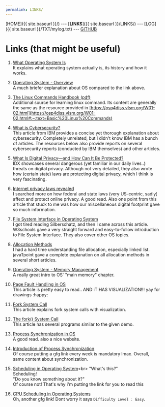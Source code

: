 ```yaml
---
permalink: LINKS/
---
```

[HOME]({{ site.baseurl }}/) ---
[**LINKS**]({{ site.baseurl }}/LINKS/) ---
[LOG]({{ site.baseurl }}/TXT/mylog.txt) ---
[GITHUB](https://github.com/fresst/os222)

# Links (that might be useful)
1. [What Operating System Is](https://www.guru99.com/operating-system-tutorial.html)<br>
It explains what operating system actually is, its history and how it works.
  
2. [Operating System - Overview](https://www.tutorialspoint.com/operating_system/os_overview.htm)<br>
A much briefer explanation about OS compared to the link above.
  
3. [The Linux Commands Handbook (pdf)](https://bjpcjp.github.io/pdfs/devops/linux-commands-handbook.pdf)<br>
Additional source for learning linux command. Its content are generally the same as the resource provided in [https://osp4diss.vlsm.org/W01-02.html](https://osp4diss.vlsm.org/W01-02.html#:~:text=Basic%20Linux%20Commands)

4. [What is Cybersecurity?](https://www.ibm.com/topics/cybersecurity)<br>
This article from IBM provides a concise yet thorough explanation about cybersecurity. Completely unrelated, but I didn't know IBM has a bunch of articles. The resources below also provide reports on several cybersecurity reports (conducted by IBM themselves) and other articles.

5. [What Is Digital Privacy—and How Can It Be Protected?](https://www.idx.us/knowledge-center/what-is-digital-privacy-and-how-can-it-be-protected)<br>
IDX showcases several dangerous (yet familiar in our daily lives..) threats on digital privacy.
Although not very detailed, they also wrote how (certain state) laws are protecting digital privacy, which I think is very fascinating.

6. [Internet privacy laws revealed](https://legal.thomsonreuters.com/en/insights/articles/how-your-personal-information-is-protected-online)<br>
I searched more on how federal and state laws (very US-centric, sadly) affect and protect online privacy. A good read.
Also one point from this article that stuck to me was how our miscellaneous digital footprint gave so much information.

7. [File System Interface in Operating System](https://www.w3schools.in/operating-system/file-system-interface)<br>
I got tired reading Silberschatz, and then I came across this article. 
W3schools gave a very straight forward and easy-to-follow introduction to File System Interface. They also cover other OS topics.

8. [Allocation Methods](https://www.javatpoint.com/os-linked-list-allocation)<br>
I had a hard time understanding file allocation, especially linked list. 
javaTpoint gave a complete explanation on all allocation methods in several short articles.

9. [Operating System - Memory Management](https://www.tutorialspoint.com/operating_system/os_memory_management.htm)<br>
A really great intro to OS' "main memory" chapter.

10. [Page Fault Handling in OS](https://www.javatpoint.com/page-fault-handling-in-operating-system)<br>
This article is pretty easy to read.. AND iT HAS VISUALIZATION!!! yay for drawings :happy:

11. [Fork System Call](https://www.geeksforgeeks.org/fork-system-call/)<br>
This article explains fork system calls with visualization.

12. [The fork() System Call](https://www.csl.mtu.edu/cs4411.ck/www/NOTES/process/fork/create.html)<br>
This article has several programs similar to the given demo.

13. [Process Synchronization in OS](https://www.scaler.com/topics/operating-system/process-synchronization-in-os/)<br>
A good read. also a nice website.

14. [Introduction of Process Synchronization](https://www.geeksforgeeks.org/introduction-of-process-synchronization/)<br>
Of course putting a gfg link every week is mandatory lmao. Overall, same content about synchronization.

15. [Scheduling in Operating System](https://binaryterms.com/scheduling-in-operating-system.html#:~:text=Scheduling%20in%20operating%20system%20is,some%20or%20the%20other%20process.)<br>
"What's this?" <br>
Scheduling! <br>
"Do you know something about it?" <br>
Of course not! That's why i'm putting the link for you to read this <br>

16. [CPU Scheduling in Operating Systems](https://www.geeksforgeeks.org/cpu-scheduling-in-operating-systems/)<br>
Oh, another gfg link! Dont worry it says `Difficulty Level : Easy`.
